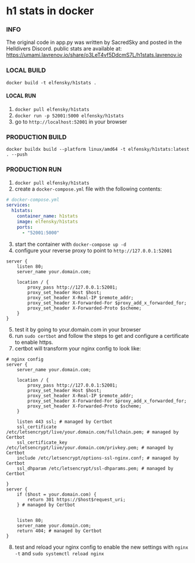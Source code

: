 # h1 stats in docker

### INFO

The original code in app.py was written by SacredSky and posted in the Helldivers Discord.
public stats are available at: https://umami.lavrenov.io/share/o3LeT4vf5DdcmS7L/h1stats.lavrenov.io

### LOCAL BUILD

`docker build -t elfensky/h1stats .`

#### LOCAL RUN

1. `docker pull elfensky/h1stats`
2. `docker run -p 52001:5000 elfensky/h1stats`
3. go to `http://localhost:52001` in your browser

### PRODUCTION BUILD

`docker buildx build --platform linux/amd64 -t elfensky/h1stats:latest . --push`

### PRODUCTION RUN

1. `docker pull elfensky/h1stats`
2. create a `docker-compose.yml` file with the following contents:

```yaml
# docker-compose.yml
services:
  h1stats:
    container_name: h1stats
    image: elfensky/h1stats
    ports:
      - "52001:5000"
```

3. start the container with `docker-compose up -d`
4. configure your reverse proxy to point to `http://127.0.0.1:52001`

```nginx
server {
    listen 80;
    server_name your.domain.com;

    location / {
        proxy_pass http://127.0.0.1:52001;
        proxy_set_header Host $host;
        proxy_set_header X-Real-IP $remote_addr;
        proxy_set_header X-Forwarded-For $proxy_add_x_forwarded_for;
        proxy_set_header X-Forwarded-Proto $scheme;
    }
}
```

5. test it by going to your.domain.com in your browser
6. run `sudo certbot` and follow the steps to get and configure a certificate to enable https.
7. certbot will transform your nginx config to look like:

```nginx
# nginx config
server {
    server_name your.domain.com;

    location / {
        proxy_pass http://127.0.0.1:52001;
        proxy_set_header Host $host;
        proxy_set_header X-Real-IP $remote_addr;
        proxy_set_header X-Forwarded-For $proxy_add_x_forwarded_for;
        proxy_set_header X-Forwarded-Proto $scheme;
    }

    listen 443 ssl; # managed by Certbot
    ssl_certificate /etc/letsencrypt/live/your.domain.com/fullchain.pem; # managed by Certbot
    ssl_certificate_key /etc/letsencrypt/live/your.domain.com/privkey.pem; # managed by Certbot
    include /etc/letsencrypt/options-ssl-nginx.conf; # managed by Certbot
    ssl_dhparam /etc/letsencrypt/ssl-dhparams.pem; # managed by Certbot

}
server {
    if ($host = your.domain.com) {
        return 301 https://$host$request_uri;
    } # managed by Certbot


    listen 80;
    server_name your.domain.com;
    return 404; # managed by Certbot
}
```

8. test and reload your nginx config to enable the new settings with `nginx -t` and `sudo systemctl reload nginx`
